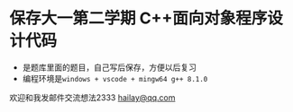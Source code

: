 # 保存大一第二学期 C++面向对象程序设计代码
* 是题库里面的题目，自己写后保存，方便以后复习
* 编程环境是`windows + vscode + mingw64 g++ 8.1.0`

欢迎和我发邮件交流想法2333 hailay@qq.com